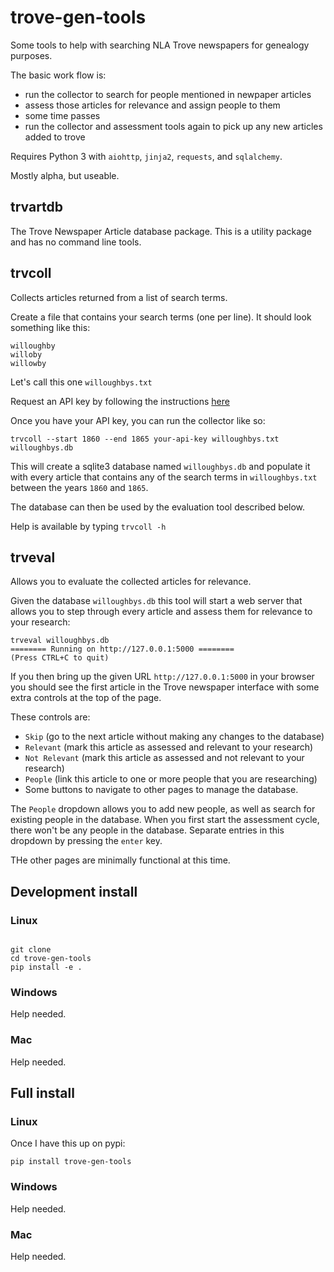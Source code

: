 # trove-gen-tools
Some tools to help with searching NLA Trove newspapers for genealogy purposes.

The basic work flow is:

- run the collector to search for people mentioned in newpaper articles
- assess those articles for relevance and assign people to them
- some time passes
- run the collector and assessment tools again to pick up any new articles added to trove

Requires Python 3 with `aiohttp`, `jinja2`, `requests`, and `sqlalchemy`.

Mostly alpha, but useable.

## trvartdb

The Trove Newspaper Article database package. This is a utility package and has no command line tools.

## trvcoll

Collects articles returned from a list of search terms.

Create a file that contains your search terms (one per line). It should look something like this:

```text
willoughby
willoby
willowby
```

Let's call this one `willoughbys.txt`

Request an API key by following the instructions [here](http://help.nla.gov.au/trove/building-with-trove/api)

Once you have your API key, you can run the collector like so:

```shell
trvcoll --start 1860 --end 1865 your-api-key willoughbys.txt willoughbys.db
```

This will create a sqlite3 database named `willoughbys.db` and populate it with every article that contains any of the search terms in `willoughbys.txt` between the years `1860` and `1865`.

The database can then be used by the evaluation tool described below.

Help is available by typing `trvcoll -h`

## trveval

Allows you to evaluate the collected articles for relevance.

Given the database `willoughbys.db` this tool will start a web server that allows you to step through every article and assess them for relevance to your research:

```shell
trveval willoughbys.db
======== Running on http://127.0.0.1:5000 ========
(Press CTRL+C to quit)
```

If you then bring up the given URL `http://127.0.0.1:5000` in your browser you should see the first article in the Trove newspaper interface with some extra controls at the top of the page.

These controls are:

- `Skip` (go to the next article without making any changes to the database)
- `Relevant` (mark this article as assessed and relevant to your research)
- `Not Relevant` (mark this article as assessed and not relevant to your research)
- `People` (link this article to one or more people that you are researching)
- Some buttons to navigate to other pages to manage the database.

The `People` dropdown allows you to add new people, as well as search for existing people in the database. When you first start the assessment cycle, there won't be any people in the database. Separate entries in this dropdown by pressing the `enter` key.

THe other pages are minimally functional at this time.

## Development install

### Linux

```shell

git clone
cd trove-gen-tools
pip install -e .
```

### Windows

Help needed.

### Mac

Help needed.

## Full install

### Linux

Once I have this up on pypi:

```shell
pip install trove-gen-tools
```

### Windows

Help needed.

### Mac

Help needed.